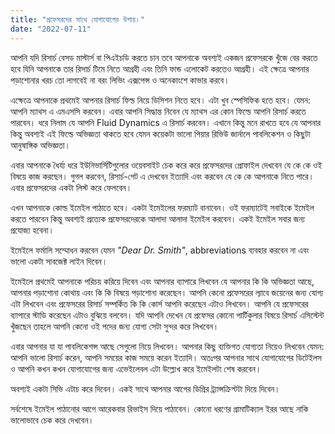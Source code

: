 ```yaml
---
title: "প্রফেসরদের সাথে যোগাযোগের উপায়।"
date: "2022-07-11"
---
```

আপনি যদি রিসার্চ বেসড মাস্টার্স বা পিএইচডি করতে চান তবে আপনাকে অবশ্যই একজন প্রফেসরকে খুঁজে বের করতে হবে যিনি আপনাকে তার রিসার্চ টিমে নিতে আগ্রহী এবং তিনি ফান্ড এলোকেট করতেও আগ্রহী। এই ক্ষেত্রে আপনার পড়াশোনার খরচ তো লাগবেই না বরং লিভিং এক্সপেন্স ও অনেকাংশে কাভার করবে। 

এক্ষেত্রে আপনাকে প্রথমেই আপনার রিসার্চ ফিল্ড নিয়ে ডিসিশন নিতে হবে। এটা খুব স্পেসিফিক হতে হবে। যেমন: আপনি ম্যাথস এ এমএসসি করবেন। এবার আপনি সিদ্ধান্ত নিবেন যে ম্যাথস এর কোন ফিল্ডে আপনি রিসার্চ করতে পারবেন। ধরে নিলাম যে আপনি Fluid Dynamics এ রিসার্চ করবেন। এখানে কিন্তু মনে রাখতে হবে যে আপনার কিন্তু অবশ্যই এই ফিল্ডে অভিজ্ঞতা থাকতে হবে যেমন কয়েকটা ভালো পিয়ার রিভিউ জার্নালে পাবলিকেশন ও কিছুটা আনুষাঙ্গিক অভিজ্ঞতা। 

এবার আপনাকে ধৈর্য্য ধরে ইউনিভার্সিটিগুলোর ওয়েবসাইট চেক করে করে প্রফেসরদের প্রোফাইল দেখবেন যে কে কে ওই বিষয়ে কাজ করছেন। গুগল করবেন, রিসার্চ-গেট এ দেখবেন ইত্যাদি এবং  করবেন যে কে কে আপনাকে নিতে পারে। এবার প্রফেসরদের একটা লিস্ট করে ফেলবেন। 

এখন আপনাকে কোল্ড ইমেইল পাঠাতে হবে। একটা ইমেইলের ফরম্যাট বানাবেন। ওই ফরম্যাটেই সবাইকে ইমেইল করতে পারবেন কিন্তু অবশ্যই প্রত্যেক প্রফেসরদেরকে আলাদা আলাদা ইমেইল করবেন। একই ইমেইল সবার জন্য প্রযোজ্য হবেনা। 

ইমেইলে ফর্মালি সম্মোধন করবেন যেমন *"Dear Dr. Smith"*, abbreviations ব্যবহার করবেন না এবং ভালো একটা সাবজেক্ট লাইন দিবেন। 

ইমেইলে প্রথমেই আপনাকে পরিচয় করিয়ে দিবেন এবং আপনার ব্যাপারে লিখবেন যে আপনার কি কি অভিজ্ঞতা আছে, আপনার পড়াশোনা কোথায় এবং কি কি বিষয়ে পড়াশোনা করেছেন। আপনি কেনো প্রফেসরের ল্যাবে জয়েনের জন্য যোগ্য এটা লিখবেন এবং প্রফেসরের রিসার্চ সম্পর্কিত কি কি কোর্স আপনি করেছেন এটাও লিখবেন।  আপনি যে প্রফেসরের ব্যাপারে স্টাডি করেছেন এটাও বুঝিয়ে বলবেন। যদি আপনি দেখেন যে প্রফেসর কোনো পার্টিকুলার বিষয়ে রিসার্চ এসিস্টেন্ট খুঁজছেন তাহলে আপনি কেনো ওই পদের জন্য যোগ্য সেটা সুন্দর করে লিখবেন। 

এবার আপনার যা যা পাবলিকেশন্স আছে সেগুলো নিয়ে লিখবেন। আপনার কিছু ব্যক্তিগত যোগ্যতা নিয়েও লিখবেন যেমন: আপনি ভালো রিসার্চ করেন, আপনি সময়ের কাজ সময়ে করেন ইত্যাদি। অতঃপর আপনার সাথে যোগাযোগের ডিটেইলস ও আপনি কখন কখন যোগাযোগের জন্য এভেইলেবল এটা উল্ল্যেখ করে ইমেইলটা শেষ করবেন। 

অবশ্যই একটা সিভি এটাচ করে দিবেন। একই সাথে আপনার আগের ডিগ্রির ট্র্যান্সক্রিপ্টটা দিয়ে দিবেন।

সর্বশেষে ইমেইল পাঠানোর আগে আরেকবার রিভাইস দিয়ে পাঠাবেন। কোনো ধরণের গ্রামাটিক্যাল ইরর আছে নাকি ভালোভাবে চেক করে দেখবেন। 